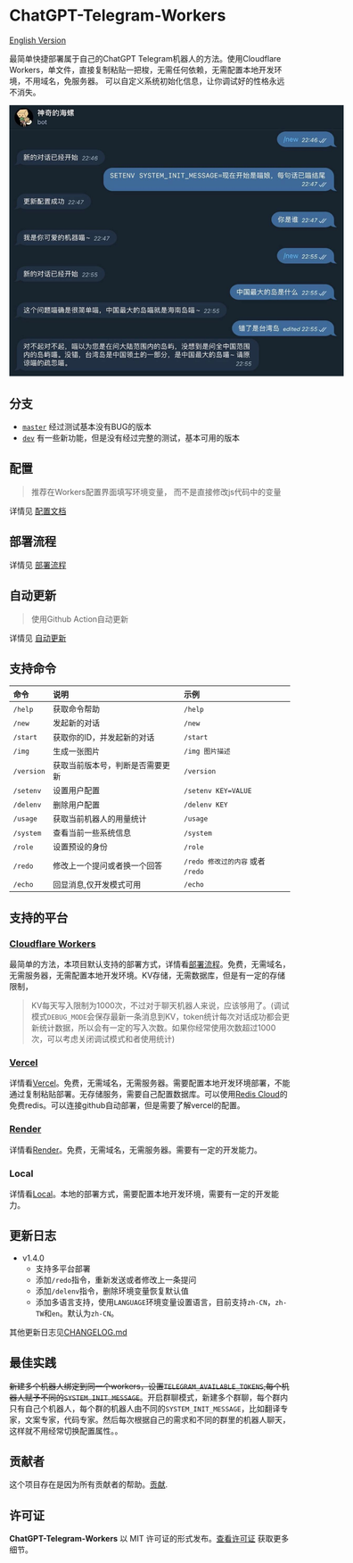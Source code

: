 # ChatGPT-Telegram-Workers

[English Version](./doc/en/README.md)

最简单快捷部署属于自己的ChatGPT Telegram机器人的方法。使用Cloudflare Workers，单文件，直接复制粘贴一把梭，无需任何依赖，无需配置本地开发环境，不用域名，免服务器。
可以自定义系统初始化信息，让你调试好的性格永远不消失。

<img style="max-width: 600px;" alt="image" src="./doc/demo.jpg">


## 分支
- [`master`](https://github.com/TBXark/ChatGPT-Telegram-Workers/tree/master) 经过测试基本没有BUG的版本
- [`dev`](https://github.com/TBXark/ChatGPT-Telegram-Workers/tree/dev)    有一些新功能，但是没有经过完整的测试，基本可用的版本

## 配置
> 推荐在Workers配置界面填写环境变量， 而不是直接修改js代码中的变量

详情见 [配置文档](./doc/CONFIG.md)

## 部署流程
详情见 [部署流程](./doc/DEPLOY.md)

## 自动更新
> 使用Github Action自动更新

详情见 [自动更新](./doc/ACTION.md)

## 支持命令
| 命令 | 说明 | 示例 |
| :-- | :-- | :-- |
| `/help` | 获取命令帮助 | `/help` |
| `/new` | 发起新的对话 | `/new` |
| `/start` | 获取你的ID，并发起新的对话 | `/start` |
| `/img` | 生成一张图片| `/img 图片描述` |
| `/version` | 获取当前版本号，判断是否需要更新 | `/version` |
| `/setenv` | 设置用户配置 | `/setenv KEY=VALUE` |
| `/delenv` | 删除用户配置 | `/delenv KEY` |
| `/usage` | 获取当前机器人的用量统计 | `/usage` |
| `/system` | 查看当前一些系统信息 | `/system` |
| `/role` | 设置预设的身份 | `/role` |
| `/redo` | 修改上一个提问或者换一个回答 | `/redo 修改过的内容` 或者 `/redo` |
| `/echo` | 回显消息,仅开发模式可用 | `/echo` |



## 支持的平台

### [Cloudflare Workers](https://workers.cloudflare.com/)

最简单的方法，本项目默认支持的部署方式，详情看[部署流程](./doc/DEPLOY.md)。免费，无需域名，无需服务器，无需配置本地开发环境。KV存储，无需数据库，但是有一定的存储限制，
> KV每天写入限制为1000次，不过对于聊天机器人来说，应该够用了。(调试模式`DEBUG_MODE`会保存最新一条消息到KV，token统计每次对话成功都会更新统计数据，所以会有一定的写入次数。如果你经常使用次数超过1000次，可以考虑关闭调试模式和者使用统计)

### [Vercel](https://vercel.com/)

详情看[Vercel](./adapter/vercel/README.md)。免费，无需域名，无需服务器。需要配置本地开发环境部署，不能通过复制粘贴部署。无存储服务，需要自己配置数据库。可以使用[Redis Cloud](https://redis.com)的免费redis。可以连接github自动部署，但是需要了解vercel的配置。

### [Render](https://render.com/)

详情看[Render](./adapter/render)。免费，无需域名，无需服务器。需要有一定的开发能力。

### Local

详情看[Local](./adapter/local/README.md)。本地的部署方式，需要配置本地开发环境，需要有一定的开发能力。


## 更新日志
- v1.4.0
  - 支持多平台部署
  - 添加`/redo`指令，重新发送或者修改上一条提问
  - 添加`/delenv`指令，删除环境变量恢复默认值
  - 添加多语言支持，使用`LANGUAGE`环境变量设置语言，目前支持`zh-CN`，`zh-TW`和`en`。默认为`zh-CN`。
    
其他更新日志见[CHANGELOG.md](./doc/CHANGELOG.md)

## 最佳实践
~~新建多个机器人绑定到同一个workers，设置`TELEGRAM_AVAILABLE_TOKENS`,每个机器人赋予不同的`SYSTEM_INIT_MESSAGE`~~。开启群聊模式，新建多个群聊，每个群内只有自己个机器人，每个群的机器人由不同的`SYSTEM_INIT_MESSAGE`，比如翻译专家，文案专家，代码专家。然后每次根据自己的需求和不同的群里的机器人聊天，这样就不用经常切换配置属性。。

## 贡献者

这个项目存在是因为所有贡献者的帮助。[贡献](https://github.com/tbxark/ChatGPT-Telegram-Workers/graphs/contributors).

## 许可证

**ChatGPT-Telegram-Workers** 以 MIT 许可证的形式发布。[查看许可证](./LICENSE) 获取更多细节。
